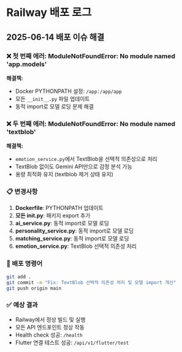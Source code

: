 # Railway 배포 로그

## 2025-06-14 배포 이슈 해결

### ❌ 첫 번째 에러: ModuleNotFoundError: No module named 'app.models'
**해결책:**
- Docker PYTHONPATH 설정: `/app:/app/app`
- 모든 `__init__.py` 파일 업데이트
- 동적 import로 모델 로딩 문제 해결

### ❌ 두 번째 에러: ModuleNotFoundError: No module named 'textblob'
**해결책:**
- `emotion_service.py`에서 TextBlob을 선택적 의존성으로 처리
- TextBlob 없이도 Gemini API만으로 감정 분석 가능
- 용량 최적화 유지 (textblob 제거 상태 유지)

### 📋 변경사항
1. **Dockerfile**: PYTHONPATH 업데이트
2. **모든 __init__.py**: 패키지 export 추가
3. **ai_service.py**: 동적 import로 모델 로딩
4. **personality_service.py**: 동적 import로 모델 로딩
5. **matching_service.py**: 동적 import로 모델 로딩
6. **emotion_service.py**: TextBlob 선택적 의존성 처리

### 🔄 배포 명령어
```bash
git add .
git commit -m "Fix: TextBlob 선택적 의존성 처리 및 모델 import 개선"
git push origin main
```

### ✅ 예상 결과
- Railway에서 정상 빌드 및 실행
- 모든 API 엔드포인트 정상 작동
- Health check 성공: `/health`
- Flutter 연결 테스트 성공: `/api/v1/flutter/test`
